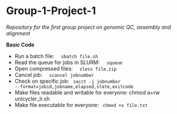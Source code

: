 # Group-1-Project-1
*Repository for the first group project on genomic QC, assembly and alignment*

**Basic Code**
<br>
+ Run a batch file: &nbsp; <code> sbatch file.sh </code></pre>
+ Read the queue for jobs in SLURM: &nbsp; <code> squeue </code></pre>
+ Open compressed files: &nbsp; <code> zless file.zip </code></pre>
+ Cancel job: &nbsp; <code> scancel jobnumber  </code></pre>
+ Check on specific job: <code> sacct -j jobnumber --format=jobid,jobname,elapsed,state,exitcode </code></pre>
+ Make files readable and writable for everyone: </code> chmod a+rw unicycler_lr.sh </code></pre>
+ Make file executable for everyone: <code> chmod +x file.txt </code></pre>
